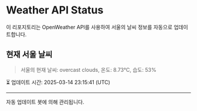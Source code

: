 
# Weather API Status

이 리포지토리는 OpenWeather API를 사용하여 서울의 날씨 정보를 자동으로 업데이트합니다.

## 현재 서울 날씨
> 서울의 현재 날씨: overcast clouds, 온도: 8.73°C, 습도: 53%

⏳ 업데이트 시간: 2025-03-14 23:15:41 (UTC)

---
자동 업데이트 봇에 의해 관리됩니다.
